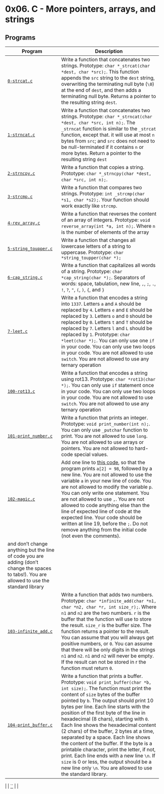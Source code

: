 # 0x06. C - More pointers, arrays, and strings

## Programs

| **Program** | **Description** |
|-------------|-----------------|
| [`0-strcat.c`](https://github.com/RHEZUS/alx-low_level_programming/blob/master/0x06-pointers_arrays_strings/0-strcat.c) | Write a function that concatenates two strings. Prototype: `char *_strcat(char *dest, char *src);`. This function appends the `src` string to the `dest` string, overwriting the terminating null byte (`\0`) at the end of `dest`, and then adds a terminating null byte. Returns a pointer to the resulting string `dest`. |
| [`1-strncat.c`](https://github.com/RHEZUS/alx-low_level_programming/blob/master/0x06-pointers_arrays_strings/1-strncat.c) | Write a function that concatenates two strings. Prototype: `char *_strncat(char *dest, char *src, int n);`. The `_strncat` function is similar to the `_strcat` function, except that. it will use at most `n` bytes from `src`; and `src` does not need to be null-terminated if it contains `n` or more bytes. Return a pointer to the resulting string `dest`  |
| [`2-strncpy.c`](https://github.com/RHEZUS/alx-low_level_programming/blob/master/0x06-pointers_arrays_strings/2-strncpy.c) | Write a function that copies a string. Prototype: `char *_strncpy(char *dest, char *src, int n);`.  |
| [`3-strcmp.c`](https://github.com/RHEZUS/alx-low_level_programming/blob/master/0x06-pointers_arrays_strings/3-strcmp.c) | Write a function that compares two strings. Prototype: `int _strcmp(char *s1, char *s2);`. Your function should work exactly like `strcmp`. |
| [`4-rev_array.c`](https://github.com/RHEZUS/alx-low_level_programming/blob/master/0x06-pointers_arrays_strings/4-rev_array.c) | Write a function that reverses the content of an array of integers. Prototype: `void reverse_array(int *a, int n);`. Where `n` is the number of elements of the array |
| [`5-string_toupper.c`](https://github.com/RHEZUS/alx-low_level_programming/blob/master/0x06-pointers_arrays_strings/5-string_toupper.c) | Write a function that changes all lowercase letters of a string to uppercase. Prototype: `char *string_toupper(char *);` |
| [`6-cap_string.c`](https://github.com/RHEZUS/alx-low_level_programming/blob/master/0x06-pointers_arrays_strings/6-cap_string.c) | Write a function that capitalizes all words of a string. Prototype: `char *cap_string(char *);`. Separators of words: space, tabulation, new line, `,`, `;`, `.`, `!`, `?`, `"`, `(`, `)`, `{`, and `}` |
| [`7-leet.c`](https://github.com/RHEZUS/alx-low_level_programming/blob/master/0x06-pointers_arrays_strings/7-leet.c) | Write a function that encodes a string into `1337`. Letters `a` and `A` should be replaced by `4`. Letters `e` and `E` should be replaced by `3`. Letters `o` and `O` should be replaced by `0`. Letters `t` and `T` should be replaced by `7`. Letters `l` and `L` should be replaced by `1`. Prototype: `char *leet(char *);`. You can only use one `if` in your code. You can only use two loops in your code. You are not allowed to use `switch`. You are not allowed to use any ternary operation |
| [`100-rot13.c`](https://github.com/RHEZUS/alx-low_level_programming/blob/master/0x06-pointers_arrays_strings/100-rot13.c) | Write a function that encodes a string using rot13. Prototype: `char *rot13(char *);`. You can only use `if` statement once in your code. You can only use two loops in your code. You are not allowed to use `switch`. You are not allowed to use any ternary operation |
| [`101-print_number.c`](https://github.com/RHEZUS/alx-low_level_programming/blob/master/0x06-pointers_arrays_strings/101-print_number.c) | Write a function that prints an integer. Prototype: `void print_number(int n);`. You can only use `_putchar` function to print. You are not allowed to use `long`. You are not allowed to use arrays or pointers. You are not allowed to hard-code special values. |
| [`102-magic.c`](https://github.com/RHEZUS/alx-low_level_programming/blob/master/0x06-pointers_arrays_strings/102-magic.c) | Add one line to [this code](https://github.com/alx-tools/make_magic_happen/blob/master/magic.c), so that the program prints `a[2] = 98`, followed by a new line. You are not allowed to use the variable `a` in your new line of code. You are not allowed to modify the variable `p`. You can only write one statement. You are not allowed to use `,`. You are not allowed to code anything else than the line of expected line of code at the expected line. Your code should be written at line 19, before the `;`. Do not remove anything from the initial code (not even the comments).
and don’t change anything but the line of code you are adding (don’t change the spaces to tabs!). You are allowed to use the standard library |
| [`103-infinite_add.c`](https://github.com/RHEZUS/alx-low_level_programming/blob/master/0x06-pointers_arrays_strings/103-infinite_add.c) | Write a function that adds two numbers. Prototype: `char *infinite_add(char *n1, char *n2, char *r, int size_r);`. Where `n1` and `n2` are the two numbers. `r` is the buffer that the function will use to store the result. `size_r` is the buffer size. The function returns a pointer to the result. You can assume that you will always get positive numbers, or `0`. You can assume that there will be only digits in the strings `n1` and `n2`. `n1` and `n2` will never be empty. If the result can not be stored in r the function must return `0`. |
| [`104-print_buffer.c`](https://github.com/RHEZUS/alx-low_level_programming/blob/master/0x06-pointers_arrays_strings/104-print_buffer.c) | Write a function that prints a buffer. Prototype: `void print_buffer(char *b, int size);`. The function must print the content of `size` bytes of the buffer pointed by `b`. The output should print 10 bytes per line. Each line starts with the position of the first byte of the line in hexadecimal (8 chars), starting with `0`. Each line shows the hexadecimal content (2 chars) of the buffer, 2 bytes at a time, separated by a space. Each line shows the content of the buffer. If the byte is a printable character, print the letter, if not, print. Each line ends with a new line `\n`. If `size` is 0 or less, the output should be a new line only `\n`. You are allowed to use the standard library.
 |
| [``]() |  |

